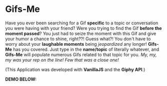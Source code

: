 # Gifs-Me
Have you ever been searching for a Gif <strong>specific</strong> to a topic or conversation you were having with your friend? Were you trying to find the Gif <strong>before the moment passed</strong>? You just had to seize the moment with this Gif and give your humor a chance to shine, right??! Guess what?! You don't have to worry about your <strong>laughable moments</strong> being <em>jeopardized</em> any longer! <strong>Gifs-Me</strong> has you covered. Just type in the <strong>name/topic</strong> of literally whatever, and <strong>Gifs-Me</strong> will populate numerous Gifs related to that topic for you. <em>My, my, my was your rep on the line! Few that was a close one!</em>

(This Application was developed with <strong>VanillaJS</strong> and the <strong>Giphy API</strong>.)

<strong>DEMO BELOW:</strong>
